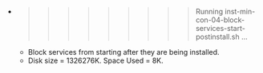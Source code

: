 * >>>>>>>>> Running inst-min-con-04-block-services-start-postinstall.sh ...
  * Block services from starting after they are being installed.
  * Disk size = 1326276K. Space Used = 8K.
